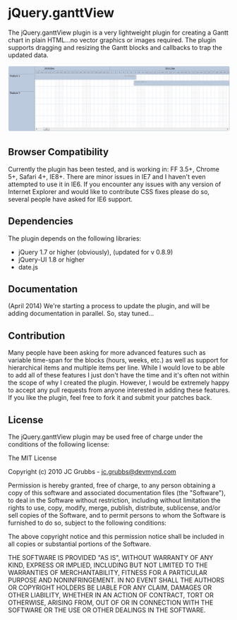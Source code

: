 jQuery.ganttView
================

The jQuery.ganttView plugin is a very lightweight plugin for creating a Gantt chart in plain HTML...no vector graphics or images required.  The plugin supports dragging and resizing the Gantt blocks and callbacks to trap the updated data.

[![Sample Gantt](http://github.com/thegrubbsian/jquery.ganttView/raw/master/example/jquery-ganttview.png)](http://thegrubbsian.github.io/jquery.ganttView/example/index.html)


Browser Compatibility
---------------------
Currently the plugin has been tested, and is working in: FF 3.5+, Chrome 5+, Safari 4+, IE8+.  There are minor issues in IE7 and I haven't even attempted to use it in IE6.  If you encounter any issues with any version of Internet Explorer and would like to contribute CSS fixes please do so, several people have asked for IE6 support.


Dependencies
------------
The plugin depends on the following libraries:

- jQuery 1.7 or higher (obviously), (updated for v 0.8.9)
- jQuery-UI 1.8 or higher
- date.js


Documentation
-------------
(April 2014) We're starting a process to update the plugin, and will be adding documentation in parallel. So, stay tuned...


Contribution
------------
Many people have been asking for more advanced features such as variable time-span for the blocks (hours, weeks, etc.) as well as support for hierarchical items and multiple items per line.  While I would love to be able to add all of these features I just don't have the time and it's often not within the scope of why I created the plugin.  However, I would be extremely happy to accept any pull requests from anyone interested in adding these features.  If you like the plugin, feel free to fork it and submit your patches back.


License
-------
The jQuery.ganttView plugin may be used free of charge under the conditions 
of the following license:

The MIT License

Copyright (c) 2010 JC Grubbs - jc.grubbs@devmynd.com

Permission is hereby granted, free of charge, to any person obtaining a copy
of this software and associated documentation files (the "Software"), to deal
in the Software without restriction, including without limitation the rights
to use, copy, modify, merge, publish, distribute, sublicense, and/or sell
copies of the Software, and to permit persons to whom the Software is
furnished to do so, subject to the following conditions:

The above copyright notice and this permission notice shall be included in
all copies or substantial portions of the Software.

THE SOFTWARE IS PROVIDED "AS IS", WITHOUT WARRANTY OF ANY KIND, EXPRESS OR
IMPLIED, INCLUDING BUT NOT LIMITED TO THE WARRANTIES OF MERCHANTABILITY,
FITNESS FOR A PARTICULAR PURPOSE AND NONINFRINGEMENT. IN NO EVENT SHALL THE
AUTHORS OR COPYRIGHT HOLDERS BE LIABLE FOR ANY CLAIM, DAMAGES OR OTHER
LIABILITY, WHETHER IN AN ACTION OF CONTRACT, TORT OR OTHERWISE, ARISING FROM,
OUT OF OR IN CONNECTION WITH THE SOFTWARE OR THE USE OR OTHER DEALINGS IN
THE SOFTWARE.
